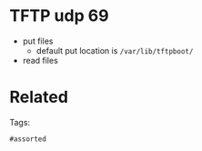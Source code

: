 # TFTP udp 69
- put files
  - default put location is `/var/lib/tftpboot/`
- read files

# Related


Tags:

    #assorted

